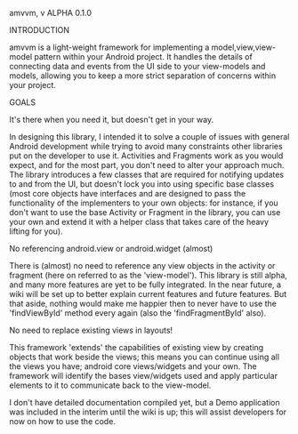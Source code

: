 amvvm, v ALPHA 0.1.0

INTRODUCTION

amvvm is a light-weight framework for implementing a model,view,view-model pattern within your Android project. It handles the details of connecting data and events from the UI side to your view-models and models, allowing you to keep a more strict separation of concerns within your project.

GOALS

It's there when you need it, but doesn't get in your way.

In designing this library, I intended it to solve a couple of issues with general Android development while trying to avoid many constraints other libraries put on the developer to use it. Activities and Fragments work as you would expect, and for the most part, you don't need to alter your approach much. The library introduces a few classes that are required for notifying updates to and from the UI, but doesn't lock you into using specific base classes (most core objects have interfaces and are designed to pass the functionality of the implementers to your own objects: for instance, if you don't want to use the base Activity or Fragment in the library, you can use your own and extend it with a helper class that takes care of the heavy lifting for you).

No referencing android.view or android.widget (almost)

There is (almost) no need to reference any view objects in the activity or fragment (here on referred to as the 'view-model'). This library is still alpha, and many more features are yet to be fully integrated. In the near future, a wiki will be set up to better explain current features and future features. But that aside, nothing would make me happier then to never have to use the 'findViewById' method every again (also the 'findFragmentById' also).

No need to replace existing views in layouts!

This framework 'extends' the capabilities of existing view by creating objects that work beside the views; this means you can continue using all the views you have; android core views/widgets and your own. The framework will identify the bases view/widgets used and apply particular elements to it to communicate back to the view-model.

I don't have detailed documentation compiled yet, but a Demo application was included in the interim until the wiki is up; this will assist developers for now on how to use the code.
